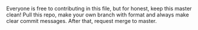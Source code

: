 Everyone is free to contributing in this file, but for honest, keep this master clean! Pull this repo, make your own branch with format <githubname> and always make
clear commit messages. After that, request merge to master.
